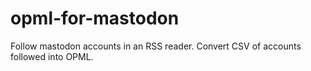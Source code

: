 # opml-for-mastodon
Follow mastodon accounts in an RSS reader.  Convert CSV of accounts followed into OPML.

